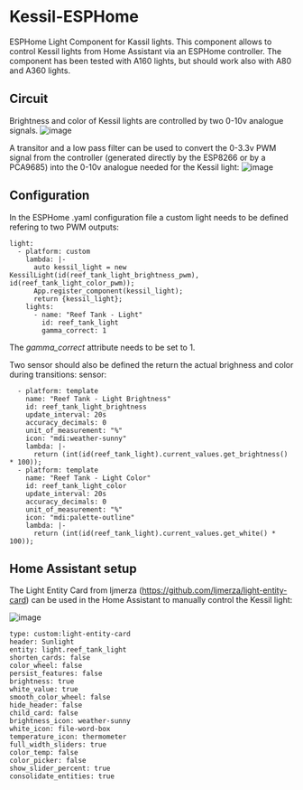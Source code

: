 # Kessil-ESPHome
ESPHome Light Component for Kassil lights. This component allows to control Kessil lights from Home Assistant via an ESPHome controller. The component has been tested with A160 lights, but should work also with A80 and A360 lights.

## Circuit
Brightness and color of Kessil lights are controlled by two 0-10v analogue signals.
![image](https://user-images.githubusercontent.com/62815008/126909597-28b7f3ed-1639-4644-8b0d-72198e0200e0.png)

A transitor and a low pass filter can be used to convert the 0-3.3v PWM signal from the controller (generated directly by the ESP8266 or by a PCA9685) into the 0-10v analogue needed for the Kessil light:
![image](https://user-images.githubusercontent.com/62815008/126909824-d7057c6c-7d81-45c9-9d99-39e8041a71b3.png)

## Configuration
In the ESPHome .yaml configuration file a custom light needs to be defined refering to two PWM outputs:
```
light:
  - platform: custom
    lambda: |-
      auto kessil_light = new KessilLight(id(reef_tank_light_brightness_pwm), id(reef_tank_light_color_pwm));
      App.register_component(kessil_light);
      return {kessil_light};
    lights:
      - name: "Reef Tank - Light"
        id: reef_tank_light
        gamma_correct: 1
```

The *gamma_correct* attribute needs to be set to 1.

Two sensor should also be defined the return the actual brighness and color during transitions:
sensor:
```
  - platform: template
    name: "Reef Tank - Light Brightness"
    id: reef_tank_light_brightness
    update_interval: 20s
    accuracy_decimals: 0
    unit_of_measurement: "%"
    icon: "mdi:weather-sunny"
    lambda: |-
      return (int(id(reef_tank_light).current_values.get_brightness() * 100));
  - platform: template
    name: "Reef Tank - Light Color"
    id: reef_tank_light_color
    update_interval: 20s
    accuracy_decimals: 0
    unit_of_measurement: "%"
    icon: "mdi:palette-outline"
    lambda: |-
      return (int(id(reef_tank_light).current_values.get_white() * 100));
```

## Home Assistant setup
The Light Entity Card from ljmerza (https://github.com/ljmerza/light-entity-card) can be used in the Home Assistant to manually control the Kessil light:

![image](https://user-images.githubusercontent.com/62815008/126910090-54548022-78fe-4fba-ac3f-d53b1315bc70.png)

```
type: custom:light-entity-card
header: Sunlight
entity: light.reef_tank_light
shorten_cards: false
color_wheel: false
persist_features: false
brightness: true
white_value: true
smooth_color_wheel: false
hide_header: false
child_card: false
brightness_icon: weather-sunny
white_icon: file-word-box
temperature_icon: thermometer
full_width_sliders: true
color_temp: false
color_picker: false
show_slider_percent: true
consolidate_entities: true
```

